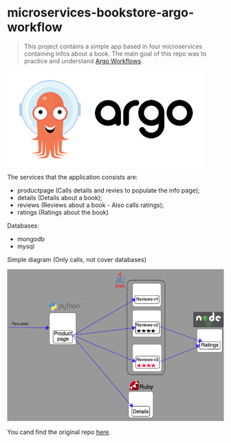 # microservices-bookstore-argo-workflow 

>  This project contains a simple app based in four microservices containing infos about a book. The main goal of this repo was to practice and understand [Argo Workflows](https://argoproj.github.io/workflows/). 

<div align=>
	<img align="center" src=/.github/assets/img/argo.png>
</div> 


The services that the application consists are:

- productpage (Calls details and revies to populate the info page);
- details (Details about a book);
- reviews (Reviews about a book - Also calls ratings);
- ratings (Ratings about the book)

Databases:
- mongodb
- mysql

Simple diagram (Only calls, not cover databases)

![Diagram](/.github/assets/img/bookinfo.png)

You cand find the original repo [here](https://github.com/hashlab/hiring/tree/master/challenges/pt-br/infra-dev-challenge).
